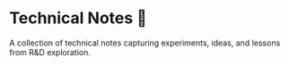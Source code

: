 # Technical Notes 📝

A collection of technical notes capturing experiments, ideas, and lessons from R&D exploration. 
